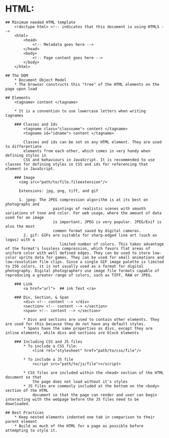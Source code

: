 # HTML:
	## Minimum needed HTML template
		<!doctype html> <!-- indicates that this document is using HTML5 -->
		<html>
			<head>
				<!-- Metadata goes here -->
			</head>
			<body>
				<!-- Page content goes here -->
			</body>
		</html>

	## The DOM
		* Document Object Model
		* The browser constructs this "tree" of the HTML elements on the page upon load

	## Elements
		<tagname> content </tagname>

		* It is a convention to use lowercase letters when writing tagnames

		### Classes and Ids
			<tagname class="classname"> content </tagname>
			<tagname id="idname"> content </tagname>

			Classes and ids can be set on any HTML element. They are used to differentiate
			elements from each other, which comes in very handy when defining styles in
			CSS and behaviours in JavaScript. It is recommended to use classes for defining styles in CSS and ids for referencing that element in JavaScript.

		### Image
		  <img src="path/to/file.fileextension"/>

		  Extensions: jpg, png, tiff, and gif

		  1. jpeg: The JPEG compression algorithm is at its best on photographs and
		  				 paintings of realistic scenes with smooth variations of tone and color. For web usage, where the amount of data used for an image
		  				 is important, JPEG is very popular. JPEG/Exif is also the most
		  				 common format saved by digital cameras.
			2. gif: GIFs are suitable for sharp-edged line art (such as logos) with a
							limited number of colors. This takes advantage of the format's lossless compression, which favors flat areas of uniform color with well defined edges. They can be used to store low-color sprite data for games. They can be used for small animations and low-resolution film clips. Since a single GIF image palette is limited to 256 colors, it is not usually used as a format for digital photography. Digital photographers use image file formats capable of reproducing a greater range of colors, such as TIFF, RAW or JPEG.

		### Link
			<a href="url"> 	## ink Text </a>

		### Div, Section, & Span
			<div> <!-- content --> </div>
			<section> <!-- content --> </section>
			<span> <!-- content --> </section>

			* Divs and sections are used to contain other elements. They are used for this because they do not have any default styles.
			* Spans have the same properties as divs, except they are inline elements, while divs and sections are block elements

		### Including CSS and JS files
			* To include a CSS file:
				<link rel="stylesheet" href="path/to/css/file"/>

			* To include a JS file
				<script src="path/to/js/file"></script>

			* CSS files are included within the <head> section of the HTML document so that
				the page does not load without it's styles
			* JS files are commonly included at the bottom on the <body> section of the HTML
				document so that the page can render and user can begin interacting with the webpage before the JS files need to be downloaded.

	## Best Practices
		* Keep nested elements indented one tab in comparison to their parent element
		* Build as much of the HTML for a page as possible before attempting to style it.
